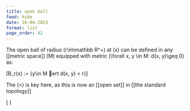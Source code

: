 ```yaml
---
title: open ball
feed: hide
date: 16-04-2023
format: list
page_order: 42
---
```



The open ball of radius  \(r\in\mathbb R^+\)  at  \(x\)  can be defined in any [[metric space]]  \(M\)  equipped with metric  \(\forall x, y \in M: d(x, y)\geq 0\)  as: 

\[B_r(x) := \{y\in M ert d(x, y) < r\}\]


The  \(<\)  is key here, as this is now an [[open set]] in [[the standard topology]]

\[ \(